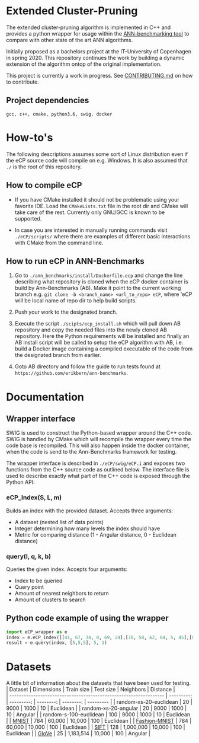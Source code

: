 # Extended Cluster-Pruning
The extended cluster-pruning algorithm is implemented in C++ and provides a python wrapper for usage within the [ANN-benchmarking tool](https://github.com/erikbern/ann-benchmarks/) to compare with other state of the art ANN algorithms. 

Initially proposed as a bachelors project at the IT-University of Copenhagen in spring 2020. This repository continues the work by building a dynamic extension of the algorithm ontop of the original implementation.

This project is currently a work in progress. See [CONTRIBUTING.md](CONTRIBUTING.md) on how to contribute.

## Project dependencies
```
gcc, c++, cmake, python3.6, swig, docker
```

# How-to's
The following descriptions assumes some sort of Linux distribution even if the eCP source code will compile on e.g. Windows.
It is also assumed that `./` is the root of this repository.

## How to compile eCP
- If you have CMake installed it should not be problematic using your favorite IDE. Load the `CMakeLists.txt` file in the root dir and CMake will take care of the rest.
Currently only GNU/GCC is known to be supported.

- In case you are interested in manually running commands visit `./eCP/scripts/` where there are examples of different basic interactions with CMake from the command line.

## How to run eCP in ANN-Benchmarks
1. Go to `./ann_benchmarks/install/Dockerfile.ecp` and change the line describing what repository is cloned when the eCP docker container 
is build by Ann-Benchmarks (AB).
Make it point to the current working branch e.g. `git clone -b <branch_name> <url_to_repo> eCP`, where 'eCP will be local name of repo dir to help build scripts. 

2. Push your work to the designated branch.

3. Execute the script `./scipts/ecp_install.sh` which will pull down AB repository and copy the needed files into the newly cloned AB repository. 
Here the Python requirements will be installed and finally an AB install script will be called to 
setup the eCP algorithm with AB, i.e. build a Docker image containing a compiled executable of the code 
from the designated branch from earlier.

4. Goto AB directory and follow the guide to run tests found at `https://github.com/erikbern/ann-benchmarks`.

# Documentation
## Wrapper interface
SWIG is used to construct the Python-based wrapper around the C++ code. SWIG is
handled by CMake which will recompile the wrapper every time the code base is
recompiled. This will also happen inside the docker container, when the code is
send to the Ann-Benchmarks framework for testing.

The wrapper interface is described in `./eCP/swig/eCP.i` and exposes two 
functions from the C++ source code as outlined below. The interface file is
used to describe exactly what part of the C++ code is exposed through the
Python API:

### eCP_Index(S, L, m)
Builds an index with the provided dataset.
Accepts three arguments:
- A dataset (nested list of data points)
- Integer determining how many levels the index should have
- Metric for comparing distance (1 - Angular distance, 0 - Euclidean distance)

### query(I, q, k, b)
Queries the given index.
Accepts four arguments:
- Index to be queried
- Query point
- Amount of nearest neighbors to return
- Amount of clusters to search

## Python code example of using the wrapper
```python
import eCP_wrapper as e
index = e.eCP_Index([[41, 67, 34, 0, 69, 24],[78, 58, 62, 64, 5, 45],[81, 27, 61, 91, 95, 42],[27, 36, 91, 4, 2, 53],[92, 82, 21, 16, 18, 95],[47, 26, 71, 38, 69, 12],[67, 99, 35, 94, 3, 11],[22, 33, 73, 64, 41, 11], [53, 68, 47, 44, 62, 57], [37, 59, 23, 41, 29, 78], [16, 35, 90, 42, 88, 6], [40, 42, 64, 48, 46, 5], [90, 29, 70, 50, 6, 1], [93, 48, 29, 23, 84, 54], [56, 40, 66, 76, 31, 8]], 2, 1)
result = e.query(index, [5,5,5], 5, 1)
```

# Datasets
A little bit of information about the datasets that have been used for testing.
| Dataset                                                           | Dimensions | Train size | Test size | Neighbors | Distance  |                                                                  
| ----------------------------------------------------------------- | ---------: | ---------: | --------: | --------: | --------- | 
| random-xs-20-euclidean											|        20  |     9000   |    1000   |       10  | Euclidean |
| random-xs-20-angular                       			    		|        20  |     9000   |    1000   |       10  | Angular   |
| random-s-100-euclidean                      			    		|        100 |     9000   |    1000   |       10  | Euclidean |
| [MNIST](http://yann.lecun.com/exdb/mnist/)                        |        784 |     60,000 |    10,000 |       100 | Euclidean |
| [Fashion-MNIST](https://github.com/zalandoresearch/fashion-mnist) |        784 |     60,000 |    10,000 |       100 | Euclidean |
| [SIFT](https://corpus-texmex.irisa.fr/)                           |        128 |  1,000,000 |    10,000 |       100 | Euclidean |
| [GloVe](http://nlp.stanford.edu/projects/glove/)                  |         25 |  1,183,514 |    10,000 |       100 | Angular   |
